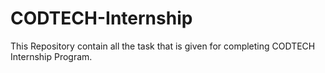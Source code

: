 # CODTECH-Internship
This Repository contain all the task that is given for completing CODTECH Internship Program.
